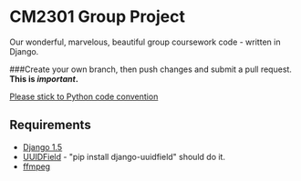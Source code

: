 CM2301 Group Project
====================

Our wonderful, marvelous, beautiful group coursework code - written in Django. 

###Create your own branch, then push changes and submit a pull request. **This is *important*.**

[Please stick to Python code convention](http://www.python.org/dev/peps/pep-0008/)

Requirements
------------
* [Django 1.5](https://www.djangoproject.com/download/)
* [UUIDField](https://github.com/dcramer/django-uuidfield) - "pip install django-uuidfield" should do it.
* [ffmpeg](http://ffmpeg.mplayerhq.hu)
